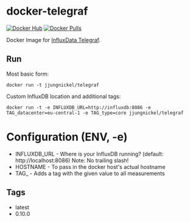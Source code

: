 # docker-telegraf

[![Docker Hub](https://img.shields.io/badge/docker-ready-blue.svg)](https://registry.hub.docker.com/u/jjungnickel/telegraf/) [![Docker Pulls](https://img.shields.io/docker/pulls/jjungnickel/telegraf.svg)](https://registry.hub.docker.com/u/jjungnickel/telegraf/)

Docker Image for [InfluxData Telegraf](https://influxdata.com/time-series-platform/telegraf/).

## Run

Most basic form:
```
docker run -t jjungnickel/telegraf
```

Custom InfluxDB location and additional tags:
```
docker run -t -e INFLUXDB_URL=http://influxdb:8086 -e TAG_datacenter=eu-central-1 -e TAG_type=core jjungnickel/telegraf
```

# Configuration (ENV, -e)
- INFLUXDB_URL - Where is your InfluxDB running? (default: http://localhost:8086) Note: No trailing slash!
- HOSTNAME - To pass in the docker host's actual hostname
- TAG_<name> - Adds a tag with the given value to all measurements

## Tags

- latest
- 0.10.0
